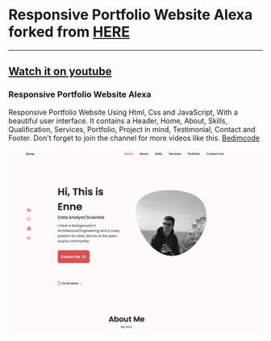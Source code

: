 # Responsive Portfolio Website Alexa forked from [HERE](https://github.com/bedimcode/responsive-portfolio-website-Alexa)

___
## [Watch it on youtube](https://youtu.be/27JtRAI3QO8)
### Responsive Portfolio Website Alexa
Responsive Portfolio Website Using Html, Css and JavaScript, With a beautiful user interface. It contains a Header, Home, About, Skills, Qualification, Services, Portfolio, Project in mind, Testimonial, Contact and Footer.
Don't forget to join the channel for more videos like this. [Bedimcode](https://www.youtube.com/c/Bedimcode)

![Personal Resume cv](https://github.com/CommanderPoe/personal-website/blob/main/assets/img/website.png)
